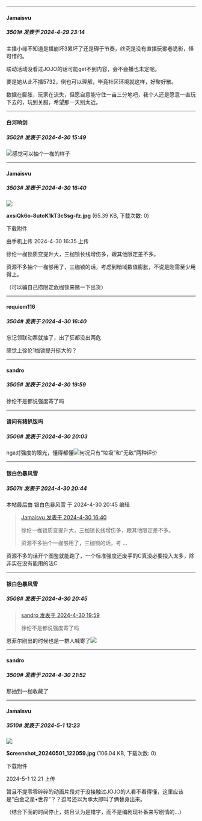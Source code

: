 ﻿
*****

####  Jamaisvu  
##### 3501#       发表于 2024-4-29 23:14

主播小缘不知道是播崩坏3累坏了还是碍于节奏，终究是没有直播玩雾巷诡影，怪可惜的。

联动活动没看过JOJO的话可能get不到内容，会不会播也未定呢。

要是她从此不播5732，倒也可以理解，毕竟社区环境就这样，好聚好散。

数据在膨胀，玩家在流失，但愿自意能守住一亩三分地吧，我个人还是愿意一直玩下去的，玩到关服，希望那一天别太近。


*****

####  白河响剑  
##### 3502#       发表于 2024-4-30 15:49

<img src="https://static.saraba1st.com/image/smiley/face2017/009.gif" referrerpolicy="no-referrer">感觉可以抽个一枷的样子


*****

####  Jamaisvu  
##### 3503#       发表于 2024-4-30 16:40

<img src="https://img.saraba1st.com/forum/202404/30/163518ljsytzuptcyupcwj.jpg" referrerpolicy="no-referrer">

<strong>axsiQk6o-8utoK1kT3cSsg-fz.jpg</strong> (65.39 KB, 下载次数: 0)

下载附件

由手机上传
2024-4-30 16:35 上传

徐伦一枷锁质变提升大，三枷锁长线增伤多，跟其他限定差不多。

资源不多抽个一枷够用了，三枷锁的话，考虑到暗域数值膨胀，不说是刚需至少用得上。

（可以骗自己捞限定危枷锁来赌一下出货）

*****

####  requiem116  
##### 3504#       发表于 2024-4-30 16:40

忘记领联动票就抽了，出了狂都没出两危

感觉上徐伦1枷锁提升挺大的？


*****

####  sandro  
##### 3505#       发表于 2024-4-30 19:59

徐伦不是都说强度寄了吗


*****

####  请问有猪扒饭吗  
##### 3506#       发表于 2024-4-30 20:03

nga对强度的眼光，懂得都懂<img src="https://static.saraba1st.com/image/smiley/face2017/037.png" referrerpolicy="no-referrer">何况只有“垃圾”和“无敌”两种评价


*****

####  银白色暴风雪  
##### 3507#       发表于 2024-4-30 20:44

 本帖最后由 银白色暴风雪 于 2024-4-30 20:45 编辑 
<blockquote><a href="httphttps://bbs.saraba1st.com/2b/forum.php?mod=redirect&amp;goto=findpost&amp;pid=64773395&amp;ptid=2064739" target="_blank">Jamaisvu 发表于 2024-4-30 16:40</a>

徐伦一枷锁质变提升大，三枷锁长线增伤多，跟其他限定差不多。

资源不多抽个一枷够用了，三枷锁的话，考 ...</blockquote>
资源不多的话开个图鉴就能跑了，一个标准强度还废手的C真没必要投入太多，除非实在没有能用的法C

*****

####  银白色暴风雪  
##### 3508#       发表于 2024-4-30 20:45

<blockquote><a href="httphttps://bbs.saraba1st.com/2b/forum.php?mod=redirect&amp;goto=findpost&amp;pid=64775464&amp;ptid=2064739" target="_blank">sandro 发表于 2024-4-30 19:59</a>

徐伦不是都说强度寄了吗</blockquote>
恩菲尔刚出的时候也是一群人喊寄了<img src="https://static.saraba1st.com/image/smiley/face2017/067.png" referrerpolicy="no-referrer">


*****

####  sandro  
##### 3509#       发表于 2024-4-30 21:52

那抽到一枷收藏了


*****

####  Jamaisvu  
##### 3510#       发表于 2024-5-1 12:23

<img src="https://img.saraba1st.com/forum/202405/01/122112po5u5k1rurg1hukp.jpg" referrerpolicy="no-referrer">

<strong>Screenshot_20240501_122059.jpg</strong> (106.04 KB, 下载次数: 0)

下载附件

2024-5-1 12:21 上传

暂且不提零零碎碎的动画片段对于没接触过JOJO的人看不看得懂，这里应该是“白金之星•世界”？？逗号还以为承太郎叫了俩替身出来。

（结合下面的时间停止，姑且认为是错字，而不是编剧现补番来写剧情的...）

